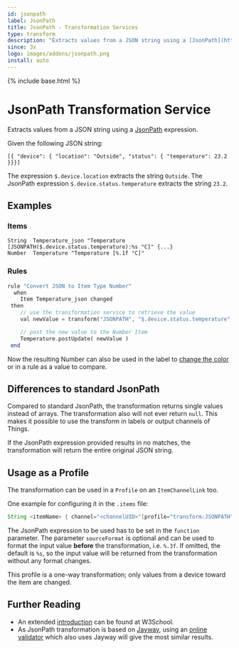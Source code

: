 ```yaml
---
id: jsonpath
label: JsonPath
title: JsonPath - Transformation Services
type: transform
description: "Extracts values from a JSON string using a [JsonPath](https://github.com/jayway/JsonPath#jayway-jsonpath) expression."
since: 3x
logo: images/addons/jsonpath.png
install: auto
---
```


<!-- Attention authors: Do not edit directly. Please add your changes to the appropriate source repository -->

{% include base.html %}

# JsonPath Transformation Service

Extracts values from a JSON string using a [JsonPath](https://github.com/jayway/JsonPath#jayway-jsonpath) expression.

Given the following JSON string:

`[{ "device": { "location": "Outside", "status": { "temperature": 23.2 }}}]`

The expression `$.device.location` extracts the string `Outside`.
The JsonPath expression `$.device.status.temperature` extracts the string `23.2`.

## Examples

### Items

```
String  Temperature_json "Temperature [JSONPATH($.device.status.temperature):%s °C]" {...}
Number  Temperature "Temperature [%.1f °C]"
```

### Rules

```php
rule "Convert JSON to Item Type Number"
  when
    Item Temperature_json changed
 then
    // use the transformation service to retrieve the value
    val newValue = transform("JSONPATH", "$.device.status.temperature", Temperature_json.state.toString)

    // post the new value to the Number Item
    Temperature.postUpdate( newValue )
 end
```

Now the resulting Number can also be used in the label to [change the color](https://docs.openhab.org/configuration/sitemaps.html#label-and-value-colors) or in a rule as a value to compare.


## Differences to standard JsonPath

Compared to standard JsonPath, the transformation returns single values instead of arrays.
The transformation also will not ever return `null`.
This makes it possible to use the transform in labels or output channels of Things.

If the JsonPath expression provided results in no matches, the transformation will return the entire original JSON string.

## Usage as a Profile

The transformation can be used in a `Profile` on an `ItemChannelLink` too.

One example for configuring it in the `.items` file:

```java
String <itemName> { channel="<channelUID>"[profile="transform:JSONPATH", function="<jsonPath>", sourceFormat="<valueFormat>"]}
```

The JsonPath expression to be used has to be set in the `function` parameter.
The parameter `sourceFormat` is optional and can be used to format the input value **before** the transformation, i.e. `%.3f`.
If omitted, the default is `%s`, so the input value will be returned from the transformation without any format changes.

This profile is a one-way transformation; only values from a device toward the item are changed.

## Further Reading

* An extended [introduction](https://www.w3schools.com/js/js_json_intro.asp) can be found at W3School.
* As JsonPath transformation is based on [Jayway](https://github.com/json-path/JsonPath), using an [online validator](https://jsonpath.herokuapp.com/) which also uses Jayway will give the most similar results. 
